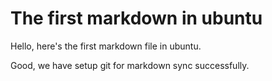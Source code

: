 # The first markdown in ubuntu

Hello, here's the first markdown file in ubuntu.

Good, we have setup git for markdown sync successfully.